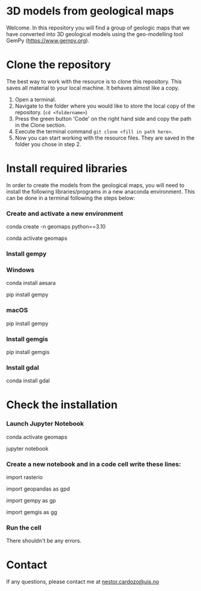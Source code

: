 # 3D models from geological maps

Welcome. In this repository you will find a group of geologic maps that we have converted into 3D geological models using the geo-modelling tool GemPy (https://www.gempy.org). 

# Clone the repository

The best way to work with the resource is to clone this repository. This saves all material to your local machine. It behaves almost like a copy.
1. Open a terminal.
2. Navigate to the folder where you would like to store the local copy of the repository. (`cd <foldername>`)
3. Press the green button 'Code' on the right hand side and copy the path in the Clone section.
4. Execute the terminal command `git clone <fill in path here>`.
5. Now you can start working with the resource files. They are saved in the folder you chose in step 2.

# Install required libraries

In order to create the models from the geological maps, you will need to install the following libraries/programs in a new anaconda environment. This can be done in a terminal following the steps below:

### Create and activate a new environment

conda create -n geomaps python==3.10

conda activate geomaps

### Install gempy

### Windows

conda install aesara

pip install gempy

### macOS

pip install gempy

### Install gemgis

pip install gemgis

### Install gdal

conda install gdal

# Check the installation

### Launch Jupyter Notebook 

conda activate geomaps

jupyter notebook

### Create a new notebook and in a code cell write these lines:

import rasterio

import geopandas as gpd

import gempy as gp

import gemgis as gg

### Run the cell 

There shouldn't be any errors.

# Contact

If any questions, please contact me at [nestor.cardozo@uis.no](mailto:nestor.cardozo@uis.no)